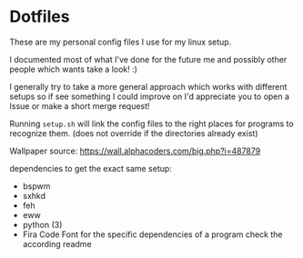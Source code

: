 # Dotfiles

These are my personal config files I use for my linux setup.

I documented most of what I've done for the future me and possibly other people which wants take a look! :)

I generally try to take a more general approach which works with different setups so if see something I could improve on I'd appreciate you to open a Issue or make a short merge request!

Running `setup.sh` will link the config files to the right places for programs to recognize them.
(does not override if the directories already exist)

Wallpaper source: 
https://wall.alphacoders.com/big.php?i=487879


dependencies to get the exact same setup:
- bspwm
- sxhkd
- feh
- eww
- python (3)
- Fira Code Font
for the specific dependencies of a program check the according readme